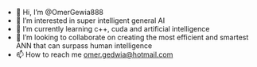 - 👋 Hi, I’m @OmerGewia888
- 👀 I’m interested in super intelligent general AI
- 🌱 I’m currently learning c++, cuda and artificial intelligence
- 💞️ I’m looking to collaborate on creating the most efficient and smartest ANN that can surpass human intelligence
- 📫 How to reach me omer.gedwia@hotmail.com

<!---
OmerGewia888/OmerGewia888 is a ✨ special ✨ repository because its `README.md` (this file) appears on your GitHub profile.
You can click the Preview link to take a look at your changes.
--->

